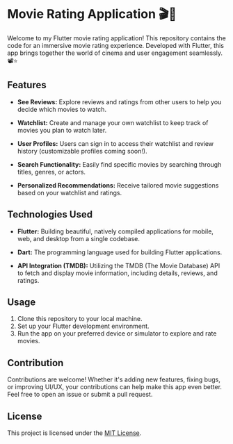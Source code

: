 # Movie Rating Application 🎬🌟

Welcome to my Flutter movie rating application! This repository contains the code for an immersive movie rating experience. Developed with Flutter, this app brings together the world of cinema and user engagement seamlessly. 📽️⭐

## Features

- **See Reviews:** Explore reviews and ratings from other users to help you decide which movies to watch.
  
- **Watchlist:** Create and manage your own watchlist to keep track of movies you plan to watch later.
  
- **User Profiles:** Users can sign in to access their watchlist and review history (customizable profiles coming soon!).
  
- **Search Functionality:** Easily find specific movies by searching through titles, genres, or actors.
  
- **Personalized Recommendations:** Receive tailored movie suggestions based on your watchlist and ratings.
  
## Technologies Used

- **Flutter:** Building beautiful, natively compiled applications for mobile, web, and desktop from a single codebase.
  
- **Dart:** The programming language used for building Flutter applications.
  
- **API Integration (TMDB):** Utilizing the TMDB (The Movie Database) API to fetch and display movie information, including details, reviews, and ratings.

## Usage

1. Clone this repository to your local machine.
2. Set up your Flutter development environment.
3. Run the app on your preferred device or simulator to explore and rate movies.

## Contribution

Contributions are welcome! Whether it's adding new features, fixing bugs, or improving UI/UX, your contributions can help make this app even better. Feel free to open an issue or submit a pull request.

## License

This project is licensed under the [MIT License](LICENSE).
